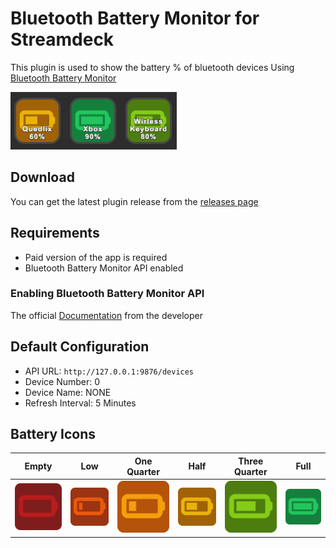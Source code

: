 # Bluetooth Battery Monitor for Streamdeck

This plugin is used to show the battery % of bluetooth devices
Using [Bluetooth Battery Monitor](https://www.bluetoothgoodies.com/)

![Bluetooth Battery Monitor for Streamdeck](docs/images/example.png)

## Download

You can get the latest plugin release from the [releases page](https://github.com/Skulldorom/Bluetooth-Battery-Streamdeck/releases/latest)

## Requirements

- Paid version of the app is required
- Bluetooth Battery Monitor API enabled

### Enabling Bluetooth Battery Monitor API

The official [Documentation](https://www.bluetoothgoodies.com/info/battery-monitor-api/) from the developer

## Default Configuration

- API URL: `http://127.0.0.1:9876/devices`
- Device Number: 0
- Device Name: NONE
- Refresh Interval: 5 Minutes

## Battery Icons

| Empty                                                                             | Low                                                                           | One Quarter                                                                           | Half                                                                            | Three Quarter                                                                             | Full                                                                            |
| --------------------------------------------------------------------------------- | ----------------------------------------------------------------------------- | ------------------------------------------------------------------------------------- | ------------------------------------------------------------------------------- | ----------------------------------------------------------------------------------------- | ------------------------------------------------------------------------------- |
| ![empty](com.skulldorom.bluetoothbattery.sdPlugin\imgs\actions\battery\Empty.png) | ![low](com.skulldorom.bluetoothbattery.sdPlugin\imgs\actions\battery\Low.png) | ![one quarter](com.skulldorom.bluetoothbattery.sdPlugin\imgs\actions\battery\One.png) | ![half](com.skulldorom.bluetoothbattery.sdPlugin\imgs\actions\battery\Half.png) | ![three quarter](com.skulldorom.bluetoothbattery.sdPlugin\imgs\actions\battery\Three.png) | ![full](com.skulldorom.bluetoothbattery.sdPlugin\imgs\actions\battery\Full.png) |
